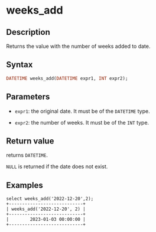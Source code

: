 # weeks_add

## Description

Returns the value with the number of weeks added to date.

## Syntax

```Haskell
DATETIME weeks_add(DATETIME expr1, INT expr2);
```

## Parameters

- `expr1`: the original date. It must be of the `DATETIME` type.

- `expr2`: the number of weeks. It must be of the `INT` type.

## Return value

returns `DATETIME`. 

`NULL` is returned if the date does not exist.

## Examples

```Plain
select weeks_add('2022-12-20',2);
+----------------------------+
| weeks_add('2022-12-20', 2) |
+----------------------------+
|        2023-01-03 00:00:00 |
+----------------------------+
```
